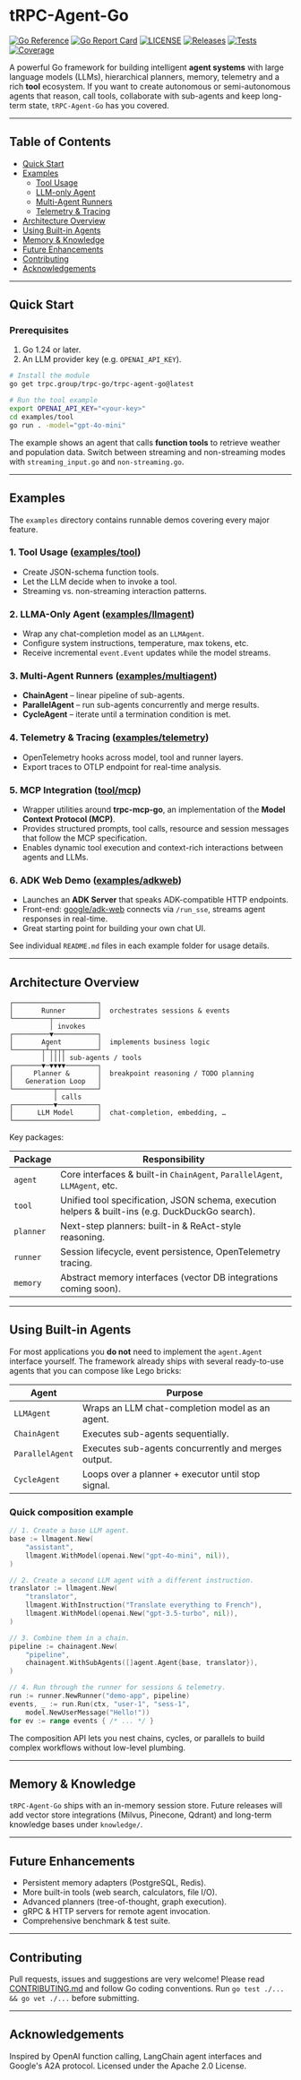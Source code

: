 # tRPC-Agent-Go

[![Go Reference](https://pkg.go.dev/badge/trpc.group/trpc-go/trpc-agent-go.svg)](https://pkg.go.dev/trpc.group/trpc-go/trpc-agent-go)
[![Go Report Card](https://goreportcard.com/badge/github.com/trpc-group/trpc-agent-go)](https://goreportcard.com/report/github.com/trpc-group/trpc-agent-go)
[![LICENSE](https://img.shields.io/badge/license-Apache--2.0-green.svg)](https://github.com/trpc-group/trpc-agent-go/blob/main/LICENSE)
[![Releases](https://img.shields.io/github/release/trpc-group/trpc-agent-go.svg?style=flat-square)](https://github.com/trpc-group/trpc-agent-go/releases)
[![Tests](https://github.com/trpc-group/trpc-agent-go/actions/workflows/prc.yml/badge.svg)](https://github.com/trpc-group/trpc-agent-go/actions/workflows/prc.yml)
[![Coverage](https://codecov.io/gh/trpc-group/trpc-agent-go/branch/main/graph/badge.svg)](https://app.codecov.io/gh/trpc-group/trpc-agent-go/tree/main)

A powerful Go framework for building intelligent **agent systems** with large
language models (LLMs), hierarchical planners, memory, telemetry and a rich
**tool** ecosystem. If you want to create autonomous or semi-autonomous agents
that reason, call tools, collaborate with sub-agents and keep long-term state,
`tRPC-Agent-Go` has you covered.

---

## Table of Contents

- [Quick Start](#quick-start)
- [Examples](#examples)
  - [Tool Usage](#1-tool-usage-examplestool)
  - [LLM-only Agent](#2-llma-only-agent-examplesllmagent)
  - [Multi-Agent Runners](#3-multi-agent-runners-examplesmultiagent)
  - [Telemetry & Tracing](#4-telemetry--tracing-examplestelemetry)
- [Architecture Overview](#architecture-overview)
- [Using Built-in Agents](#using-built-in-agents)
- [Memory & Knowledge](#memory--knowledge)
- [Future Enhancements](#future-enhancements)
- [Contributing](#contributing)
- [Acknowledgements](#acknowledgements)

---

## Quick Start

### Prerequisites

1. Go 1.24 or later.
2. An LLM provider key (e.g. `OPENAI_API_KEY`).

```bash
# Install the module
go get trpc.group/trpc-go/trpc-agent-go@latest

# Run the tool example
export OPENAI_API_KEY="<your-key>"
cd examples/tool
go run . -model="gpt-4o-mini"
```

The example shows an agent that calls **function tools** to retrieve weather and
population data. Switch between streaming and non-streaming modes with
`streaming_input.go` and `non-streaming.go`.

---

## Examples

The `examples` directory contains runnable demos covering every major feature.

### 1. Tool Usage ([examples/tool](examples/tool))

- Create JSON-schema function tools.
- Let the LLM decide when to invoke a tool.
- Streaming vs. non-streaming interaction patterns.

### 2. LLMA-Only Agent ([examples/llmagent](examples/llmagent))

- Wrap any chat-completion model as an `LLMAgent`.
- Configure system instructions, temperature, max tokens, etc.
- Receive incremental `event.Event` updates while the model streams.

### 3. Multi-Agent Runners ([examples/multiagent](examples/multiagent))

- **ChainAgent** – linear pipeline of sub-agents.
- **ParallelAgent** – run sub-agents concurrently and merge results.
- **CycleAgent** – iterate until a termination condition is met.

### 4. Telemetry & Tracing ([examples/telemetry](examples/telemetry))

- OpenTelemetry hooks across model, tool and runner layers.
- Export traces to OTLP endpoint for real-time analysis.

### 5. MCP Integration ([tool/mcp](tool/mcp))

- Wrapper utilities around **trpc-mcp-go**, an implementation of the
  **Model Context Protocol (MCP)**.
- Provides structured prompts, tool calls, resource and session messages that
  follow the MCP specification.
- Enables dynamic tool execution and context-rich interactions between agents
  and LLMs.

### 6. ADK Web Demo ([examples/adkweb](examples/adkweb))

- Launches an **ADK Server** that speaks ADK-compatible HTTP endpoints.
- Front-end: [google/adk-web](https://github.com/google/adk-web) connects via
  `/run_sse`, streams agent responses in real-time.
- Great starting point for building your own chat UI.

See individual `README.md` files in each example folder for usage details.

---

## Architecture Overview

```text
┌─────────────────────┐
│       Runner        │  orchestrates sessions & events
└─────────┬───────────┘
          │ invokes
┌─────────▼───────────┐
│       Agent         │  implements business logic
└───────┬┴┬┬┬┬────────┘
        │ ││││ sub-agents / tools
┌───────▼─▼▼▼▼────────┐
│     Planner &       │  breakpoint reasoning / TODO planning
│   Generation Loop   │
└──────────┬──────────┘
           │ calls
┌──────────▼──────────┐
│      LLM Model      │  chat-completion, embedding, …
└─────────────────────┘
```

Key packages:

| Package | Responsibility |
|---------|----------------|
| `agent` | Core interfaces & built-in `ChainAgent`, `ParallelAgent`, `LLMAgent`, etc. |
| `tool` | Unified tool specification, JSON schema, execution helpers & built-ins (e.g. DuckDuckGo search). |
| `planner` | Next-step planners: built-in & ReAct-style reasoning. |
| `runner` | Session lifecycle, event persistence, OpenTelemetry tracing. |
| `memory` | Abstract memory interfaces (vector DB integrations coming soon). |

---

## Using Built-in Agents

For most applications you **do not** need to implement the `agent.Agent`
interface yourself. The framework already ships with several ready-to-use
agents that you can compose like Lego bricks:

| Agent            | Purpose                                            |
|------------------|----------------------------------------------------|
| `LLMAgent`       | Wraps an LLM chat-completion model as an agent.    |
| `ChainAgent`     | Executes sub-agents sequentially.                  |
| `ParallelAgent`  | Executes sub-agents concurrently and merges output.|
| `CycleAgent`     | Loops over a planner + executor until stop signal. |

### Quick composition example

```go
// 1. Create a base LLM agent.
base := llmagent.New(
    "assistant",
    llmagent.WithModel(openai.New("gpt-4o-mini", nil)),
)

// 2. Create a second LLM agent with a different instruction.
translator := llmagent.New(
    "translator",
    llmagent.WithInstruction("Translate everything to French"),
    llmagent.WithModel(openai.New("gpt-3.5-turbo", nil)),
)

// 3. Combine them in a chain.
pipeline := chainagent.New(
    "pipeline",
    chainagent.WithSubAgents([]agent.Agent{base, translator}),
)

// 4. Run through the runner for sessions & telemetry.
run := runner.NewRunner("demo-app", pipeline)
events, _ := run.Run(ctx, "user-1", "sess-1",
    model.NewUserMessage("Hello!"))
for ev := range events { /* ... */ }
```

The composition API lets you nest chains, cycles, or parallels to build complex
workflows without low-level plumbing.

---

## Memory & Knowledge

`tRPC-Agent-Go` ships with an in-memory session store. Future releases will add
vector store integrations (Milvus, Pinecone, Qdrant) and long-term knowledge
bases under `knowledge/`.

---

## Future Enhancements

- Persistent memory adapters (PostgreSQL, Redis).
- More built-in tools (web search, calculators, file I/O).
- Advanced planners (tree-of-thought, graph execution).
- gRPC & HTTP servers for remote agent invocation.
- Comprehensive benchmark & test suite.

---

## Contributing

Pull requests, issues and suggestions are very welcome! Please read
[CONTRIBUTING.md](CONTRIBUTING.md) and follow Go coding conventions. Run
`go test ./... && go vet ./...` before submitting.

---

## Acknowledgements

Inspired by OpenAI function calling, LangChain agent interfaces and Google's
A2A protocol. Licensed under the Apache 2.0 License.
